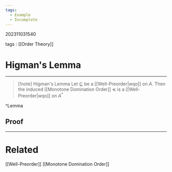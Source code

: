 ```yaml
---
tags:
  - Example
  - Incomplete
---
```


202311031540

tags : [[Order Theory]]

#  Higman's Lemma
---

>[!note] Higman's Lemma
>Let $\sqsubseteq$ be a [[Well-Preorder|wqo]] on $A$. Then the induced [[Monotone Domination Order]] $\preceq$ is a [[Well-Preorder|wqo]] on $A^*$

^Lemma

## Proof



---
# Related
[[Well-Preorder]]
[[Monotone Domination Order]]